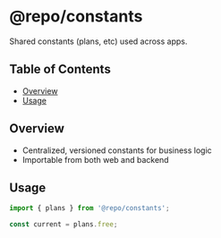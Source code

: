 # @repo/constants

Shared constants (plans, etc) used across apps.

## Table of Contents

<!-- START doctoc generated TOC please keep comment here to allow auto update -->
<!-- DON'T EDIT THIS SECTION, INSTEAD RE-RUN doctoc TO UPDATE -->

- [Overview](#overview)
- [Usage](#usage)

<!-- END doctoc generated TOC please keep comment here to allow auto update -->

## Overview

- Centralized, versioned constants for business logic
- Importable from both web and backend

## Usage

```ts
import { plans } from '@repo/constants';

const current = plans.free;
```
